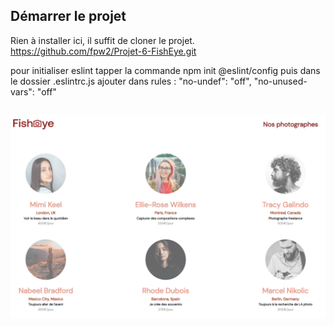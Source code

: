 ## Démarrer le projet
Rien à installer ici, il suffit de cloner le projet.
https://github.com/fpw2/Projet-6-FishEye.git

pour initialiser eslint tapper la commande npm init @eslint/config
puis dans le dossier .eslintrc.js ajouter dans rules :
"no-undef": "off",
"no-unused-vars": "off"  

##
![Alt text](assets/fisheye.png)
